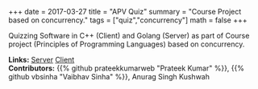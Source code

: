 +++
date = 2017-03-27
title = "APV Quiz"
summary = "Course Project based on concurrency."
tags = ["quiz","concurrency"]
math = false
+++

Quizzing Software in C++ (Client) and Golang (Server) as part of Course project
(Principles of Programming Languages) based on concurrency.


**Links:**
[Server](https://github.com/prateekkumarweb/apvquiz)
[Client](https://github.com/prateekkumarweb/apvquiz-client) \
**Contributors:**
{{% github prateekkumarweb "Prateek Kumar" %}},
{{% github vbsinha "Vaibhav Sinha" %}},
Anurag Singh Kushwah
